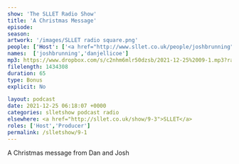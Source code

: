 ```yaml
---
show: 'The SLLET Radio Show'
title: 'A Christmas Message'
episode:
season: 
artwork: '/images/SLLET radio square.png'
people: ['Host': ['<a href="http://www.sllet.co.uk/people/joshbrunning">Josh Brunning</a>', '<a href="http://www.sllet.co.uk/people/danjellicoe">Dan Jellicoe</a>']]
names:  ['joshbrunning','danjellicoe']
mp3: https://www.dropbox.com/s/c2nhm6mlr50dzsb/2021-12-25%2009-1.mp3?raw=1
filelength: 1434308
duration: 65
type: Bonus
explicit: No

layout: podcast
date: 2021-12-25 06:18:07 +0000
categories: slletshow podcast radio
elsewhere: <a href="http://sllet.co.uk/show/9-3">SLLET</a>
roles: ['Host','Producer']
permalink: /slletshow/9-1
---
```


A Christmas message from Dan and Josh
